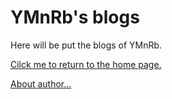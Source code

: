# YMnRb's blogs

Here will be put the blogs of YMnRb.

[Cilck me to return to the home page.](https://YMnRb.github.io/index.md)

[About author...](about/index.md)